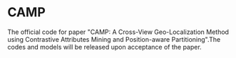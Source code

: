 # CAMP
The official code for paper "CAMP: A Cross-View Geo-Localization Method using Contrastive Attributes Mining and Position-aware Partitioning".The codes and models will be released upon acceptance of the paper.
